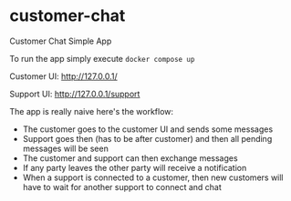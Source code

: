 # customer-chat
Customer Chat Simple App

To run the app simply execute `docker compose up`

Customer UI: http://127.0.0.1/

Support UI: http://127.0.0.1/support

The app is really naive here's the workflow:

* The customer goes to the customer UI and sends some messages
* Support goes then (has to be after customer) and then all pending messages will be seen
* The customer and support can then exchange messages
* If any party leaves the other party will receive a notification
* When a support is connected to a customer, then new customers will have to wait for another support to connect and chat

